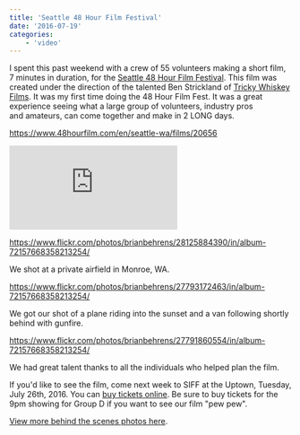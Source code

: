 ```yaml
---
title: 'Seattle 48 Hour Film Festival'
date: '2016-07-19'
categories:
    - 'video'
---
```


I spent this past weekend with a crew of 55 volunteers making a short film, 7 minutes in duration, for the [Seattle 48 Hour Film Festival](https://www.48hourfilm.com/seattle-wa). This film was created under the direction of the talented Ben Strickland of [Tricky Whiskey Films](https://www.facebook.com/TrickyWhiskeyFilmsSeattle/). It was my first time doing the 48 Hour Film Fest. It was a great experience seeing what a large group of volunteers, industry pros and amateurs, can come together and make in 2 LONG days.

https://www.48hourfilm.com/en/seattle-wa/films/20656

<div class="embed-video">
    <iframe src="https://player.vimeo.com/video/175171853?h=ade86b24db&color=99cc33&title=0&byline=0&portrait=0" frameborder="0" allow="autoplay; fullscreen; picture-in-picture" allowfullscreen></iframe>
</div>

https://www.flickr.com/photos/brianbehrens/28125884390/in/album-72157668358213254/

We shot at a private airfield in Monroe, WA.

https://www.flickr.com/photos/brianbehrens/27793172463/in/album-72157668358213254/

We got our shot of a plane riding into the sunset and a van following shortly behind with gunfire.

https://www.flickr.com/photos/brianbehrens/27791860554/in/album-72157668358213254/

We had great talent thanks to all the individuals who helped plan the film.

If you'd like to see the film, come next week to SIFF at the Uptown, Tuesday, July 26th, 2016. You can [buy tickets online](https://www.siff.net/cinema/visiting-programs/48-hour-film-project). Be sure to buy tickets for the 9pm showing for Group D if you want to see our film "pew pew".

[View more behind the scenes photos here](https://flic.kr/s/aHskAduk8C).
